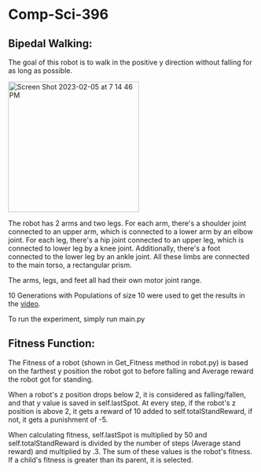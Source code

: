 # Comp-Sci-396

<h2>Bipedal Walking:</h2>

 The goal of this robot is to walk in the positive y direction without falling for as long as possible. 
 
 <img width="266" alt="Screen Shot 2023-02-05 at 7 14 46 PM" src="https://user-images.githubusercontent.com/82680052/216859877-b27a3854-4928-4670-9fad-63e66d26de8c.png">
  
  The robot has 2 arms and two legs. For each arm, there's a shoulder joint connected to an upper arm, which is connected to a lower arm by an elbow joint.
  For each leg, there's a hip joint connected to an upper leg, which is connected to lower leg by a knee joint. Additionally, there's a foot connected to
  the lower leg by an ankle joint. All these limbs are connected to the main torso, a rectangular prism. 
  
  The arms, legs, and feet all had their own motor joint range.
  
  10 Generations with Populations of size 10 were used to get the results in the <a href="https://www.youtube.com/watch?v=WH9SkkmBqPY">video</a>.
  
  To run the experiment, simply run main.py

<h2>Fitness Function:</h2>
 
 The Fitness of a robot (shown in Get_Fitness method in robot.py) is based on the farthest y position the robot got to before falling and Average reward 
 the robot got for standing. 

 When a robot's z position drops below 2, it is considered as falling/fallen, and that y value is saved in self.lastSpot. 
 At every step, if the robot's z position is above 2, it gets a reward of 10 added to self.totalStandReward, if not, it gets a punishment of -5.
 
 When calculating fitness, self.lastSpot is multiplied by 50 and self.totalStandReward is divided by the number of steps (Average stand reward) and 
 multiplied by .3. The sum of these values is the robot's fitness. If a child's fitness is greater than its parent, it is selected. 
 
 
